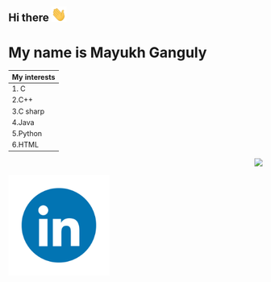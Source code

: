 ## Hi there  <img src="https://github.com/ABSphreak/ABSphreak/blob/master/gifs/Hi.gif" width="30px">

# My name is **Mayukh Ganguly**
| My interests | 
|---| 
|1. C |
|2.C++|
|3.C sharp|
|4.Java|
|5.Python|
|6.HTML|
<p align="right">
  <img src="
<body background="https://github.com/Mayukh-Ganguly01/Mayukh-Ganguly01/blob/main/photo-1504639725590-34d0984388bd.jpeg">
  
  
  [<img src="https://github.com/Mayukh-Ganguly01/Mayukh-Ganguly01/blob/main/372102050_LINKEDIN_ICON_TRANSPARENT_1080.gif" width="200" height="200"/>](https://www.linkedin.com/in/mayukh-ganguly-5a9a01222/)

  
